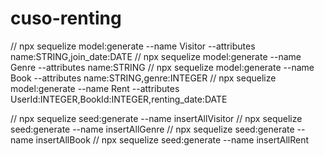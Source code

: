 # cuso-renting

// npx sequelize model:generate --name Visitor --attributes name:STRING,join_date:DATE
// npx sequelize model:generate --name Genre --attributes name:STRING
// npx sequelize model:generate --name Book --attributes name:STRING,genre:INTEGER
// npx sequelize model:generate --name Rent --attributes UserId:INTEGER,BookId:INTEGER,renting_date:DATE

// npx sequelize seed:generate --name insertAllVisitor
// npx sequelize seed:generate --name insertAllGenre
// npx sequelize seed:generate --name insertAllBook
// npx sequelize seed:generate --name insertAllRent
